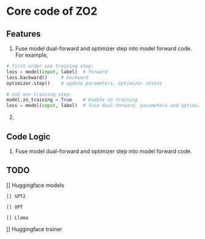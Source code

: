 # Core code of ZO2

## Features

1. Fuse model dual-forward and optimizer step into model forward code. For example,

```python
# first-order one training step:
loss = model(input, label)	# forward
loss.backward()		# backward
optimizer.step()	# update parameters, optimizer states

# zo2 one training step:
model.zo_training = True	# Enable zo training
loss = model(input, label)	# fuse dual-forward, parameters and optimizer states updates
```

2. 

## Code Logic

1. Fuse model dual-forward and optimizer step into model forward code.

## TODO

[] Huggingface models

    [] GPT2

    [] OPT

    [] Llama

[] Huggingface trainer
